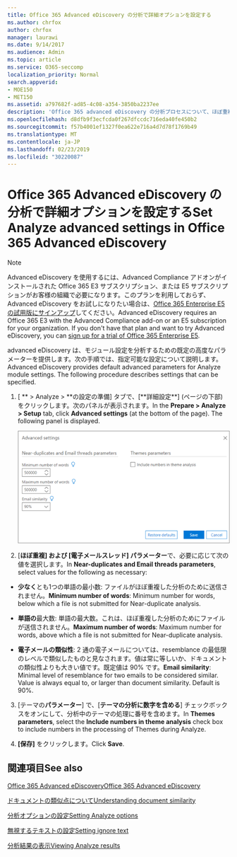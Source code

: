 ```yaml
---
title: Office 365 Advanced eDiscovery の分析で詳細オプションを設定する
ms.author: chrfox
author: chrfox
manager: laurawi
ms.date: 9/14/2017
ms.audience: Admin
ms.topic: article
ms.service: O365-seccomp
localization_priority: Normal
search.appverid:
- MOE150
- MET150
ms.assetid: a797682f-ad85-4c08-a354-3850ba2237ee
description: 'Office 365 advanced eDiscovery の分析プロセスについて、ほぼ重複、電子メールスレッド、テーマなどの高度な設定を構成する方法について説明します。 '
ms.openlocfilehash: d8dfb9f3ecfcda0f267dfccdc716eda40fe450b2
ms.sourcegitcommit: f57b4001ef1327f0ea622e716a4d7d78f1769b49
ms.translationtype: MT
ms.contentlocale: ja-JP
ms.lasthandoff: 02/23/2019
ms.locfileid: "30220087"
---
```

# <a name="set-analyze-advanced-settings-in-office-365-advanced-ediscovery"></a><span data-ttu-id="02741-103">Office 365 Advanced eDiscovery の分析で詳細オプションを設定する</span><span class="sxs-lookup"><span data-stu-id="02741-103">Set Analyze advanced settings in Office 365 Advanced eDiscovery</span></span>

> [!NOTE]
> <span data-ttu-id="02741-p101">Advanced eDiscovery を使用するには、Advanced Compliance アドオンがインストールされた Office 365 E3 サブスクリプション、または E5 サブスクリプションがお客様の組織で必要になります。このプランを利用しておらず、Advanced eDiscovery をお試しになりたい場合は、[Office 365 Enterprise E5 の試用版にサインアップ](https://go.microsoft.com/fwlink/p/?LinkID=698279)してください。</span><span class="sxs-lookup"><span data-stu-id="02741-p101">Advanced eDiscovery requires an Office 365 E3 with the Advanced Compliance add-on or an E5 subscription for your organization. If you don't have that plan and want to try Advanced eDiscovery, you can [sign up for a trial of Office 365 Enterprise E5](https://go.microsoft.com/fwlink/p/?LinkID=698279).</span></span> 
  
<span data-ttu-id="02741-p102">advanced eDiscovery は、モジュール設定を分析するための既定の高度なパラメーターを提供します。次の手順では、指定可能な設定について説明します。</span><span class="sxs-lookup"><span data-stu-id="02741-p102">Advanced eDiscovery provides default advanced parameters for Analyze module settings. The following procedure describes settings that can be specified.</span></span>
  
1. <span data-ttu-id="02741-p103">[ \*\* \> Analyze \> **の設定の準備] タブで、[**詳細設定\*\*] (ページの下部) をクリックします。次のパネルが表示されます。</span><span class="sxs-lookup"><span data-stu-id="02741-p103">In the **Prepare \> Analyze \> Setup** tab, click **Advanced settings** (at the bottom of the page). The following panel is displayed.</span></span> 
    
    ![分析設定の拡張設定](media/c9ea3017-e19a-456b-a742-c3d07121a3f6.png)
  
2. <span data-ttu-id="02741-111">[**ほぼ重複] および [電子メールスレッド] パラメーター**で、必要に応じて次の値を選択します。</span><span class="sxs-lookup"><span data-stu-id="02741-111">In **Near-duplicates and Email threads parameters**, select values for the following as necessary:</span></span>
    
  - <span data-ttu-id="02741-112">**少なく**とも1つの単語の最小数: ファイルがほぼ重複した分析のために送信されません。</span><span class="sxs-lookup"><span data-stu-id="02741-112">**Minimum number of words**: Minimum number for words, below which a file is not submitted for Near-duplicate analysis.</span></span> 
    
  - <span data-ttu-id="02741-113">**単語の**最大数: 単語の最大数。これは、ほぼ重複した分析のためにファイルが送信されません。</span><span class="sxs-lookup"><span data-stu-id="02741-113">**Maximum number of words**: Maximum number for words, above which a file is not submitted for Near-duplicate analysis.</span></span>
    
  - <span data-ttu-id="02741-p104">**電子メールの類似性**: 2 通の電子メールについては、resemblance の最低限のレベルで類似したものと見なされます。値は常に等しいか、ドキュメントの類似性よりも大きい値です。既定値は 90% です。</span><span class="sxs-lookup"><span data-stu-id="02741-p104">**Email similarity**: Minimal level of resemblance for two emails to be considered similar. Value is always equal to, or larger than document similarity. Default is 90%.</span></span>
    
3. <span data-ttu-id="02741-117">[テーマの**パラメーター**] で、[**テーマの分析に数字を含める**] チェックボックスをオンにして、分析中のテーマの処理に番号を含めます。</span><span class="sxs-lookup"><span data-stu-id="02741-117">In **Themes parameters**, select the **Include numbers in theme analysis** check box to include numbers in the processing of Themes during Analyze.</span></span> 
    
4. <span data-ttu-id="02741-118">**[保存]** をクリックします。</span><span class="sxs-lookup"><span data-stu-id="02741-118">Click **Save**.</span></span> 
    
## <a name="see-also"></a><span data-ttu-id="02741-119">関連項目</span><span class="sxs-lookup"><span data-stu-id="02741-119">See also</span></span>

[<span data-ttu-id="02741-120">Office 365 Advanced eDiscovery</span><span class="sxs-lookup"><span data-stu-id="02741-120">Office 365 Advanced eDiscovery</span></span>](office-365-advanced-ediscovery.md)
  
[<span data-ttu-id="02741-121">ドキュメントの類似点について</span><span class="sxs-lookup"><span data-stu-id="02741-121">Understanding document similarity</span></span>](understand-document-similarity-in-advanced-ediscovery.md)
  
[<span data-ttu-id="02741-122">分析オプションの設定</span><span class="sxs-lookup"><span data-stu-id="02741-122">Setting Analyze options</span></span>](set-analyze-options-in-advanced-ediscovery.md)
  
[<span data-ttu-id="02741-123">無視するテキストの設定</span><span class="sxs-lookup"><span data-stu-id="02741-123">Setting ignore text</span></span>](set-ignore-text-in-advanced-ediscovery.md)
  
[<span data-ttu-id="02741-124">分析結果の表示</span><span class="sxs-lookup"><span data-stu-id="02741-124">Viewing Analyze results</span></span>](view-analyze-results-in-advanced-ediscovery.md)

